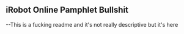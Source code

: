 ## iRobot Online Pamphlet Bullshit
--This is a fucking readme and it's not really descriptive but it's here
